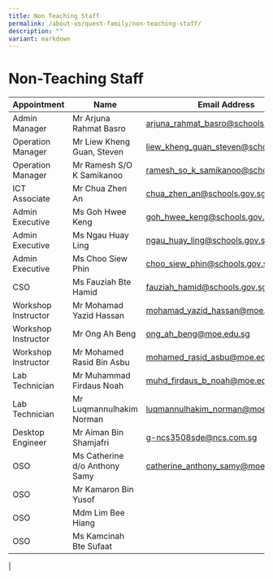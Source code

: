 ```yaml
---
title: Non Teaching Staff
permalink: /about-us/quest-family/non-teaching-staff/
description: ""
variant: markdown
---
```

Non-Teaching Staff
==================

| Appointment |Name | Email Address |
| -------- | -------- | -------- |
| Admin Manager| Mr Arjuna Rahmat Basro| <a href="mailto: arjuna_rahmat_basro@schools.gov.sg"> arjuna_rahmat_basro@schools.gov.sg</a>      |
| Operation Manager| Mr Liew Kheng Guan, Steven| <a href="mailto: liew_kheng_guan_steven@schools.gov.sg"> liew_kheng_guan_steven@schools.gov.sg</a>  
| Operation Manager| Mr Ramesh S/O K Samikanoo| <a href="mailto: ramesh_so_k_samikanoo@schools.gov.sg"> ramesh_so_k_samikanoo@schools.gov.sg</a>
| ICT Associate|  Mr Chua Zhen An| <a href="mailto: chua_zhen_an@schools.gov.sg"> chua_zhen_an@schools.gov.sg</a>      |
| Admin Executive|  Ms Goh Hwee Keng| <a href="mailto: goh_hwee_keng@schools.gov.sg"> goh_hwee_keng@schools.gov.sg</a>      |
| Admin Executive|  Ms Ngau Huay Ling| <a href="mailto: ngau_huay_ling@schools.gov.sg"> ngau_huay_ling@schools.gov.sg</a>      |
| Admin Executive|  Ms Choo Siew Phin| <a href="mailto: choo_siew_phin@schools.gov.sg"> choo_siew_phin@schools.gov.sg</a>      |
| CSO |  Ms Fauziah Bte Hamid | <a href="mailto: fauziah_hamid@schools.gov.sg"> fauziah_hamid@schools.gov.sg</a>      |
| Workshop Instructor |  Mr Mohamad Yazid Hassan| <a href="mailto: mohamad_yazid_hassan@moe.edu.sg"> mohamad_yazid_hassan@moe.edu.sg</a>      |
| Workshop Instructor |  Mr Ong Ah Beng | <a href="mailto: ong_ah_beng@moe.edu.sg"> ong_ah_beng@moe.edu.sg</a>      |
| Workshop Instructor |  Mr Mohamed Rasid Bin Asbu | <a href="mailto: mohamed_rasid_asbu@moe.edu.sg"> mohamed_rasid_asbu@moe.edu.sg</a>      |
| Lab Technician|  Mr Muhammad Firdaus Noah| <a href="mailto: muhd_firdaus_b_noah@moe.edu.sg"> muhd_firdaus_b_noah@moe.edu.sg</a>      |
| Lab Technician|  Mr Luqmannulhakim Norman| <a href="mailto: luqmannulhakim_norman@moe.edu.sg"> luqmannulhakim_norman@moe.edu.sg</a>      |
 | Desktop Engineer|  Mr Aiman Bin Shamjafri| <a href="mailto: g-ncs3508sde@ncs.com.sg"> g-ncs3508sde@ncs.com.sg</a>      |
| OSO|  Ms Catherine d/o Anthony Samy| <a href="mailto: catherine_anthony_samy@moe.edu.sg"> catherine_anthony_samy@moe.edu.sg</a>      |
| OSO|  Mr Kamaron Bin Yusof| |
| OSO|  Mdm Lim Bee Hiang| |
| OSO|  Ms Kamcinah Bte Sufaat | |
|